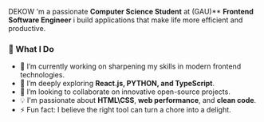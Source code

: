 DEKOW
'm a passionate **Computer Science Student** at  (GAU)** 
**Frontend Software Engineer**
i build applications that make life more efficient and productive.

### 🚀 What I Do

- 🔭 I’m currently working on sharpening my skills in modern frontend technologies.
- 🌱 I’m deeply exploring **React.js, PYTHON, and TypeScript**.
- 👯 I’m looking to collaborate on innovative open-source projects.
- 💡 I'm passionate about **HTML\CSS**, **web performance**, and **clean code**.
- ⚡ Fun fact: I believe the right tool can turn a chore into a delight.



